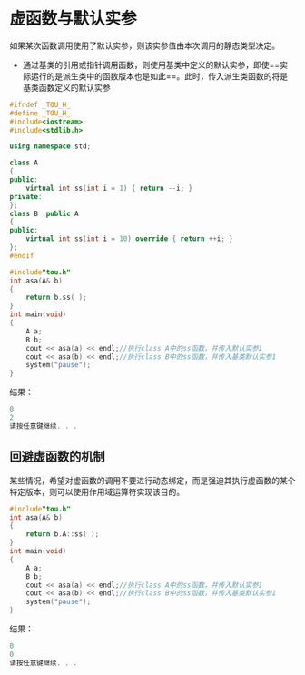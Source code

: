 # 虚函数与默认实参

如果某次函数调用使用了默认实参，则该实参值由本次调用的静态类型决定。

- 通过基类的引用或指针调用函数，则使用基类中定义的默认实参，即使==实际运行的是派生类中的函数版本也是如此==。此时，传入派生类函数的将是基类函数定义的默认实参

```c++
#ifndef _TOU_H_
#define _TOU_H_
#include<iostream>
#include<stdlib.h>

using namespace std;

class A
{
public:
	virtual int ss(int i = 1) { return --i; }
private:
};
class B :public A
{
public:
	virtual int ss(int i = 10) override { return ++i; }
};
#endif
```

```c++
#include"tou.h"
int asa(A& b)
{
	return b.ss( );
}
int main(void)
{
	A a;
	B b;
	cout << asa(a) << endl;//执行class A中的ss函数，并传入默认实参1
	cout << asa(b) << endl;//执行class B中的ss函数，并传入基类默认实参1
	system("pause");
}
```

结果：

```c++
0
2
请按任意键继续. . .
```



## 回避虚函数的机制

某些情况，希望对虚函数的调用不要进行动态绑定，而是强迫其执行虚函数的某个特定版本，则可以使用作用域运算符实现该目的。

```c++
#include"tou.h"
int asa(A& b)
{
	return b.A::ss( );
}
int main(void)
{
	A a;
	B b;
	cout << asa(a) << endl;//执行class A中的ss函数，并传入默认实参1
	cout << asa(b) << endl;//执行class B中的ss函数，并传入基类默认实参1
	system("pause");
}
```

结果：

```c++
0
0
请按任意键继续. . .
```

